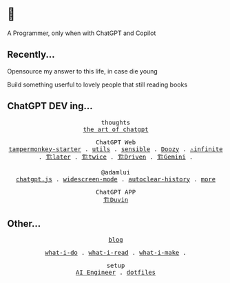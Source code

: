 # 👋

A Programmer, only when with ChatGPT and Copilot

## Recently...

Opensource my answer to this life, in case die young

Build something userful to lovely people that still reading books

## ChatGPT DEV ing...

<p align="center">
  <samp>
    <span>thoughts</span><br>
    <a href="https://github.com/mefengl/the-art-of-chatgpt">the art of chatgpt</a>
  <samp>
</p>

<p align="center">
  <samp>
    <span>ChatGPT Web</span><br>
    <a href="https://github.com/mefengl/chatgpt-tampermonkey-starter">tampermonkey-starter</a> .
    <a href="https://github.com/mefengl/chatgpt-utils">utils</a> .
    <a href="https://github.com/mefengl/chatgpt-playground/tree/main/apps/sensible">sensible</a> .
    <a href="https://github.com/mefengl/chatgpt-doozy">Doozy</a> .
    <a href="https://github.com/mefengl/chatgpt-playground/tree/main/apps/infinite">⚠️infinite</a> .
    <a href="https://github.com/mefengl/chatgpt-later">🏗️later</a> .
    <a href="https://github.com/mefengl/chatgpt-twice">🏗️twice</a> .
    <a href="https://github.com/mefengl/chatgpt-driven">🏗️Driven</a> .
    <a href="https://github.com/mefengl/chatgpt-gemini">🏗️Gemini</a> .
  </samp>
</p>

<p align="center">
  <samp>
    <span>@adamlui</span><br>
    <a href="https://github.com/chatgptjs/chatgpt.js">chatgpt.js</a> .
    <a href="https://github.com/adamlui/userscripts/tree/master/chatgpt/chatgpt-widescreen-mode">widescreen-mode</a> .
    <a href="https://github.com/adamlui/userscripts/tree/master/chatgpt/autoclear-chatgpt-history">autoclear-history</a> .
    <a href="https://github.com/adamlui/userscripts/tree/master/chatgpt">more</a>
  </samp>
</p>

<p align="center">
  <samp>
    <span>ChatGPT APP</span><br>
    <a href="https://github.com/mefengl/Duvin">🏗️Duvin</a>
  </samp>
</p>

## Other...

<p align="center">
  <samp>
    <a href="https://mefengl.me/blog">blog</a><br>
  </samp>
</p>

<p align="center">
  <samp>
    <a href="https://github.com/mefengl/what-i-do">what-i-do</a> .
    <a href="https://github.com/mefengl/what-i-read">what-i-read</a> .
    <a href="https://github.com/mefengl/what-i-make">what-i-make</a> .
  </samp>
</p>

<p align="center">
  <samp>
    <span>setup</span><br>
    <a href="https://github.com/mefengl/Awesome-AI-Engineer">AI Engineer</a> .
    <a href="https://github.com/mefengl/dotfiles">dotfiles</a>
  </samp>
</p>
